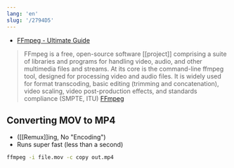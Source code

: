 ```yaml
---
lang: 'en'
slug: '/2794D5'
---
```


- [FFmpeg - Ultimate Guide](https://img.ly/blog/ultimate-guide-to-ffmpeg/)

> FFmpeg is a free, open-source software [[project]] comprising a suite of libraries and programs for handling video, audio, and other multimedia files and streams. At its core is the command-line ffmpeg tool, designed for processing video and audio files. It is widely used for format transcoding, basic editing (trimming and concatenation), video scaling, video post-production effects, and standards compliance (SMPTE, ITU) [FFmpeg](https://en.wikipedia.org/wiki/FFmpeg)

## Converting MOV to MP4

- ([[Remux]]ing, No "Encoding")
- Runs super fast (less than a second)

```bash
ffmpeg -i file.mov -c copy out.mp4
```
